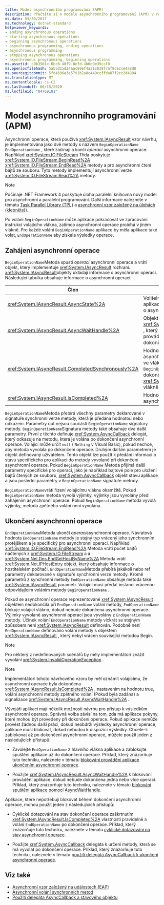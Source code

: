 ```yaml
---
title: Model asynchronního programování (APM)
description: Přečtěte si o modelu asynchronního programování (APM) v rozhraní .NET. Objevte, jak zahájit a ukončit asynchronní operaci.
ms.date: 03/30/2017
ms.technology: dotnet-standard
helpviewer_keywords:
- ending asynchronous operations
- starting asynchronous operations
- beginning asynchronous operations
- asynchronous programming, ending operations
- asynchronous programming
- stopping asynchronous operations
- asynchronous programming, beginning operations
ms.assetid: c9b3501e-6bc6-40f9-8efd-4b6d9e39ccf0
ms.openlocfilehash: 5ab5d15d24aac80ef4a31c039f7af9dacce4a8d8
ms.sourcegitcommit: 5fd4696a3e5791b2a8c449ccffda87f2cc2d4894
ms.translationtype: MT
ms.contentlocale: cs-CZ
ms.lasthandoff: 06/15/2020
ms.locfileid: "84769181"
---
```

# <a name="asynchronous-programming-model-apm"></a>Model asynchronního programování (APM)
Asynchronní operace, která používá <xref:System.IAsyncResult> vzor návrhu, je implementována jako dvě metody s názvem `BeginOperationName` `EndOperationName` , které začínají a končí *operací* asynchronní operace. Například <xref:System.IO.FileStream> Třída poskytuje <xref:System.IO.FileStream.BeginRead%2A> <xref:System.IO.FileStream.EndRead%2A> metody a pro asynchronní čtení bajtů ze souboru. Tyto metody implementují asynchronní verze <xref:System.IO.FileStream.Read%2A> metody.  
  
> [!NOTE]
> Počínaje .NET Framework 4 poskytuje úloha paralelní knihovna nový model pro asynchronní a paralelní programování. Další informace naleznete v tématu [Task Parallel Library (TPL)](../parallel-programming/task-parallel-library-tpl.md) a [asynchronní vzor založený na úlohách (klepněte)](task-based-asynchronous-pattern-tap.md)).  
  
 Po volání `BeginOperationName` může aplikace pokračovat ve zpracování instrukcí volajícího vlákna, zatímco asynchronní operace probíhá v jiném vlákně. Pro každé volání `BeginOperationName` aplikace by měla aplikace také volat, `EndOperationName` aby získala výsledky operace.  
  
## <a name="beginning-an-asynchronous-operation"></a>Zahájení asynchronní operace  
 `BeginOperationName`Metoda spustí *operaci* asynchronní operace a vrátí objekt, který implementuje <xref:System.IAsyncResult> rozhraní. <xref:System.IAsyncResult>objekty ukládají informace o asynchronní operaci. Následující tabulka obsahuje informace o asynchronní operaci.  
  
|Člen|Popis|  
|------------|-----------------|  
|<xref:System.IAsyncResult.AsyncState%2A>|Volitelný objekt specifický pro aplikaci, který obsahuje informace o asynchronní operaci.|  
|<xref:System.IAsyncResult.AsyncWaitHandle%2A>|Objekt <xref:System.Threading.WaitHandle> , který lze použít k blokování provádění aplikace až do dokončení asynchronní operace.|  
|<xref:System.IAsyncResult.CompletedSynchronously%2A>|Hodnota, která označuje, zda byla asynchronní operace dokončena ve vlákně použitém pro volání `BeginOperationName` namísto dokončení v samostatném <xref:System.Threading.ThreadPool> vlákně.|  
|<xref:System.IAsyncResult.IsCompleted%2A>|Hodnota, která označuje, zda byla asynchronní operace dokončena.|  
  
 `BeginOperationName`Metoda přebírá všechny parametry deklarované v signatuře synchronní verze metody, která je předána hodnotou nebo odkazem. Parametry out nejsou součástí `BeginOperationName` signatury metody. `BeginOperationName`Signatura metody také obsahuje dva další parametry. První z těchto definuje <xref:System.AsyncCallback> delegát, který odkazuje na metodu, která je volána po dokončení asynchronní operace. Volající může určit `null` ( `Nothing` v Visual Basic), pokud nechce, aby metoda vyvolala po dokončení operace. Druhým dalším parametrem je objekt definovaný uživatelem. Tento objekt lze použít k předání informací o stavu specifického pro aplikaci do metody vyvolané při dokončení asynchronní operace. Pokud `BeginOperationName` Metoda přijímá další parametry specifické pro operaci, jako je například bajtové pole pro uložení bajtů čtených ze souboru, <xref:System.AsyncCallback> objekt stavu aplikace a jsou poslední parametry v `BeginOperationName` signatuře metody.  
  
 `BeginOperationName`vrátí řízení volajícímu vláknu okamžitě. Pokud `BeginOperationName` metoda vyvolá výjimky, výjimky jsou vyvolány před zahájením asynchronní operace. Pokud `BeginOperationName` metoda vyvolá výjimky, metoda zpětného volání není vyvolána.  
  
## <a name="ending-an-asynchronous-operation"></a>Ukončení asynchronní operace  
 `EndOperationName`Metoda ukončí *operaci*asynchronní operace. Návratová hodnota `EndOperationName` metody je stejný typ vrácený jeho synchronním protějškem a je specifický pro asynchronní operaci. Například <xref:System.IO.FileStream.EndRead%2A> Metoda vrátí počet bajtů načtených z <xref:System.IO.FileStream> a a <xref:System.Net.Dns.EndGetHostByName%2A> Metoda vrátí <xref:System.Net.IPHostEntry> objekt, který obsahuje informace o hostitelském počítači. `EndOperationName`Metoda přebírá jakékoli nebo ref parametry deklarované v signatuře synchronní verze metody. Kromě parametrů z synchronní metody `EndOperationName` obsahuje metoda také <xref:System.IAsyncResult> parametr. Volající musí předat instanci vrácenou odpovídajícím voláním metody `BeginOperationName` .  
  
 Pokud se asynchronní operace reprezentované <xref:System.IAsyncResult> objektem nedokončila při `EndOperationName` volání metody, `EndOperationName` blokuje volající vlákno, dokud nebude dokončena asynchronní operace. Výjimky vyvolané asynchronní operací jsou vyvolány z `EndOperationName` metody. Účinek volání `EndOperationName` metody víckrát se stejným způsobem není <xref:System.IAsyncResult> definován. Podobně není `EndOperationName` definováno volání metody s objektem <xref:System.IAsyncResult> , který nebyl vrácen související metodou Begin.  
  
> [!NOTE]
> Pro některý z nedefinovaných scénářů by měly implementátori zvážit vyvolání <xref:System.InvalidOperationException> .  
  
> [!NOTE]
> Implementátori tohoto návrhového vzoru by měl oznámit volajícímu, že asynchronní operace byla dokončena <xref:System.IAsyncResult.IsCompleted%2A> , nastavením na hodnotu true, volání asynchronní metody zpětného volání (Pokud byla zadána) a signalizace <xref:System.IAsyncResult.AsyncWaitHandle%2A> .  
  
 Vývojáři aplikací mají několik možností návrhu pro přístup k výsledkům asynchronní operace. Správná volba závisí na tom, zda má aplikace pokyny, které mohou být provedeny při dokončení operace. Pokud aplikace nemůže provést žádnou další práci, dokud neobdrží výsledky asynchronní operace, aplikace musí blokovat, dokud nebudou k dispozici výsledky. Chcete-li zablokovat až po dokončení asynchronní operace, můžete použít jeden z následujících přístupů:  
  
- Zavolejte `EndOperationName` z hlavního vlákna aplikace a zablokujte spuštění aplikace až do dokončení operace. Příklad, který znázorňuje tuto techniku, naleznete v tématu [blokování provádění aplikace ukončením asynchronní operace](blocking-application-execution-by-ending-an-async-operation.md).  
  
- Použijte <xref:System.IAsyncResult.AsyncWaitHandle%2A> k blokování provádění aplikace, dokud nebude dokončena jedna nebo více operací. Příklad, který znázorňuje tuto techniku, naleznete v tématu [blokování spuštění aplikace pomocí AsyncWaitHandle](blocking-application-execution-using-an-asyncwaithandle.md).  
  
 Aplikace, které nepotřebují blokovat během dokončení asynchronní operace, mohou použít jeden z následujících přístupů:  
  
- Cyklické dotazování na stav dokončení operace zaškrtnutím <xref:System.IAsyncResult.IsCompleted%2A> vlastnosti pravidelně a volání `EndOperationName` po dokončení operace. Příklad, který znázorňuje tuto techniku, naleznete v tématu [cyklické dotazování na stav asynchronní operace](polling-for-the-status-of-an-asynchronous-operation.md).  
  
- Použijte <xref:System.AsyncCallback> delegáta k určení metody, která se má vyvolat po dokončení operace. Příklad, který znázorňuje tuto techniku, naleznete v tématu [použití delegáta AsyncCallback k ukončení asynchronní operace](using-an-asynccallback-delegate-to-end-an-asynchronous-operation.md).  
  
## <a name="see-also"></a>Viz také

- [Asynchronní vzor založený na událostech (EAP)](event-based-asynchronous-pattern-eap.md)
- [Asynchronní volání synchronních metod](calling-synchronous-methods-asynchronously.md)
- [Použití delegáta AsyncCallback a stavového objektu](using-an-asynccallback-delegate-and-state-object.md)
